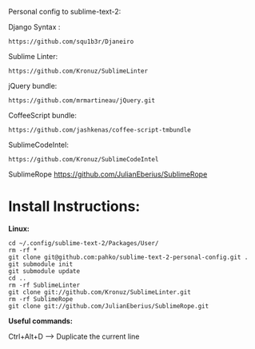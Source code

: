 Personal config to sublime-text-2:

Django Syntax :

    https://github.com/squ1b3r/Djaneiro

Sublime Linter:

    https://github.com/Kronuz/SublimeLinter

jQuery bundle:

    https://github.com/mrmartineau/jQuery.git

CoffeeScript bundle:

    https://github.com/jashkenas/coffee-script-tmbundle

SublimeCodeIntel:

    https://github.com/Kronuz/SublimeCodeIntel
    
SublimeRope
    https://github.com/JulianEberius/SublimeRope

# Install Instructions:

**Linux:**

    cd ~/.config/sublime-text-2/Packages/User/
    rm -rf *
    git clone git@github.com:pahko/sublime-text-2-personal-config.git .
    git submodule init
    git submodule update
    cd ..
    rm -rf SublimeLinter
    git clone git://github.com/Kronuz/SublimeLinter.git
    rm -rf SublimeRope
    git clone git://github.com/JulianEberius/SublimeRope.git

**Useful commands:**

Ctrl+Alt+D  --> Duplicate the current line
